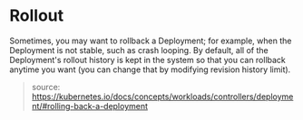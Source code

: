 # Rollout

Sometimes, you may want to rollback a Deployment; for example, when the Deployment is not stable, such as crash looping. By default, all of the Deployment's rollout history is kept in the system so that you can rollback anytime you want (you can change that by modifying revision history limit).

> source: https://kubernetes.io/docs/concepts/workloads/controllers/deployment/#rolling-back-a-deployment